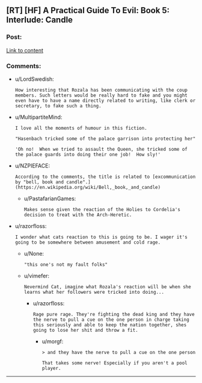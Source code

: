 ## [RT] [HF] A Practical Guide To Evil: Book 5: Interlude: Candle

### Post:

[Link to content](https://practicalguidetoevil.wordpress.com/2019/08/26/interlude-candle/)

### Comments:

- u/LordSwedish:
  ```
  How interesting that Rozala has been communicating with the coup members. Such letters would be really hard to fake and you might even have to have a name directly related to writing, like clerk or secretary, to fake such a thing.
  ```

- u/MultipartiteMind:
  ```
  I love all the moments of humour in this fiction.

  "Hasenbach tricked some of the palace garrison into protecting her"

  'Oh no!  When we tried to assault the Queen, she tricked some of the palace guards into doing their one job!  How sly!'
  ```

- u/NZPIEFACE:
  ```
  According to the comments, the title is related to [excommunication by "bell, book and candle".](https://en.wikipedia.org/wiki/Bell,_book,_and_candle)
  ```

  - u/PastafarianGames:
    ```
    Makes sense given the reaction of the Holies to Cordelia's decision to treat with the Arch-Heretic.
    ```

- u/razorfloss:
  ```
  I wonder what cats reaction to this is going to be. I wager it's going to be somewhere between amusement and cold rage.
  ```

  - u/None:
    ```
    "this one's not my fault folks"
    ```

  - u/vimefer:
    ```
    Nevermind Cat, imagine what Rozala's reaction will be when she learns what her followers were tricked into doing...
    ```

    - u/razorfloss:
      ```
      Rage pure rage. They're fighting the dead king and they have the nerve to pull a cue on the one person in charge taking this seriously and able to keep the nation together, shes going to lose her shit and throw a fit.
      ```

      - u/morgf:
        ```
        > and they have the nerve to pull a cue on the one person

        That takes some nerve! Especially if you aren't a pool player.
        ```

---

